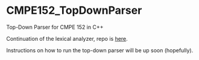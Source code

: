 # CMPE152_TopDownParser
Top-Down Parser for CMPE 152 in C++

Continuation of the lexical analyzer, repo is <a href="http://www.github.com/tiffanynn/CMPE152_LexicalAnalyzer">here</a>.

Instructions on how to run the top-down parser will be up soon (hopefully).

